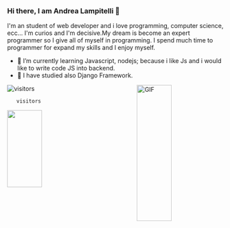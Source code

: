 ### Hi there, I am Andrea Lampitelli  👋
I'm an student of web developer and i love programming, computer science, ecc...
I'm curios and I'm decisive.My dream is become an expert programmer so I give all of myself in programming.
I spend much time to programmer for expand my skills and I enjoy myself. 
- 🚀 I’m currently learning Javascript, nodejs; because i like Js and i would like to write code JS into backend.
- 🌠 I have studied also Django Framework.
<img align="right" alt="GIF" src="https://github.com/Gapur/Gapur/blob/master/coding.gif?raw=true" width="40%" height="318" />

![visitors](https://visitor-badge.glitch.me/badge?page_id=page.id)

      

       visitors
      
 <img height="180em" align="left" src="https://github-readme-stats.vercel.app/api?username=andylampi&show_icons=true&hide_border=true&&count_private=true&include_all_commits=true"  width="40%" />
     
      
  

